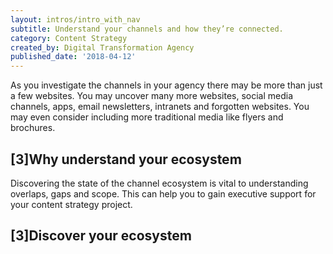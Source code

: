 ```yaml
---
layout: intros/intro_with_nav
subtitle: Understand your channels and how they’re connected.
category: Content Strategy
created_by: Digital Transformation Agency
published_date: '2018-04-12'
---
```

As you investigate the channels in your agency there may be more than just a few websites. You may uncover many more websites, social media channels, apps, email newsletters, intranets and forgotten websites. You may even consider including more traditional media like flyers and brochures.

## [3]Why understand your ecosystem

Discovering the state of the channel ecosystem is vital to understanding overlaps, gaps and scope. This can help you to gain executive support for your content strategy project.

## [3]Discover your ecosystem
